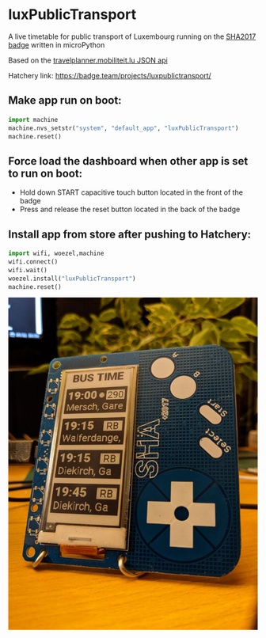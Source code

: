 # luxPublicTransport
A live timetable for public transport of Luxembourg running on the [SHA2017 badge](https://hackaday.com/2017/08/14/hands-on-with-the-shacamp-2017-badge/) written in microPython

Based on the [travelplanner.mobiliteit.lu JSON api](https://data.public.lu/en/datasets/departs-en-temps-reel-api/)

Hatchery link: https://badge.team/projects/luxpublictransport/

## Make app run on boot: ##
```python
import machine
machine.nvs_setstr("system", "default_app", "luxPublicTransport")
machine.reset()
```
## Force load the dashboard when other app is set to run on boot: ##

* Hold down START capacitive touch button located in the front of the badge
* Press and release the reset button located in the back of the badge

## Install app from store after pushing to Hatchery: ##
```python
import wifi, woezel,machine
wifi.connect()
wifi.wait()
woezel.install("luxPublicTransport")
machine.reset()
```
![timetable](https://github.com/opeRaptor/luxPublicTransport/blob/main/images/timetable.jpg)
